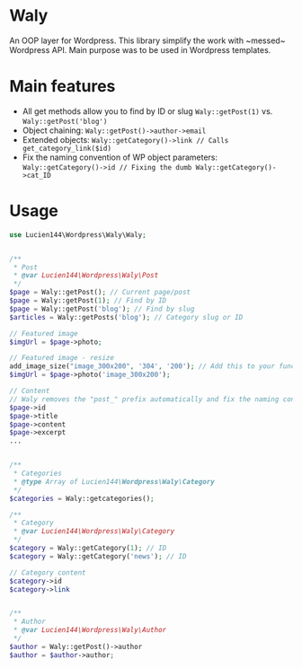 # Waly
An OOP layer for Wordpress. This library simplify the work with ~messed~ Wordpress API. 
Main purpose was to be used in Wordpress templates.

# Main features
- All get methods allow you to find by ID or slug `Waly::getPost(1)` vs. `Waly::getPost('blog')`
- Object chaining: `Waly::getPost()->author->email`
- Extended objects: `Waly::getCategory()->link // Calls get_category_link($id)`
- Fix the naming convention of WP object parameters: `Waly::getCategory()->id // Fixing the dumb Waly::getCategory()->cat_ID`

# Usage
```php
use Lucien144\Wordpress\Waly\Waly;


/**
 * Post
 * @var Lucien144\Wordpress\Waly\Post
 */
$page = Waly::getPost(); // Current page/post
$page = Waly::getPost(1); // Find by ID
$page = Waly::getPost('blog'); // Find by slug
$articles = Waly::getPosts('blog'); // Category slug or ID

// Featured image
$imgUrl = $page->photo;

// Featured image - resize
add_image_size("image_300x200", '304', '200'); // Add this to your functions.php
$imgUrl = $page->photo('image_300x200');

// Content
// Waly removes the "post_" prefix automatically and fix the naming conventions like ID -> id
$page->id
$page->title
$page->content
$page->excerpt
...


/**
 * Categories
 * @type Array of Lucien144\Wordpress\Waly\Category
 */
$categories = Waly::getcategories();

/**
 * Category
 * @var Lucien144\Wordpress\Waly\Category
 */
$category = Waly::getCategory(1); // ID
$category = Waly::getCategory('news'); // ID

// Category content
$category->id
$category->link


/**
 * Author
 * @var Lucien144\Wordpress\Waly\Author
 */
$author = Waly::getPost()->author
$author = $author->author;
